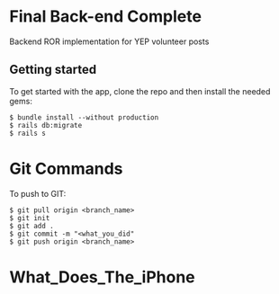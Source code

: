 # Final Back-end Complete

Backend ROR implementation for YEP volunteer posts

## Getting started

To get started with the app, clone the repo and then install the needed gems:

```
$ bundle install --without production
$ rails db:migrate
$ rails s
```


# Git Commands

To push to GIT:

```
$ git pull origin <branch_name>
$ git init
$ git add .
$ git commit -m "<what_you_did"
$ git push origin <branch_name>
```
# What_Does_The_iPhone
